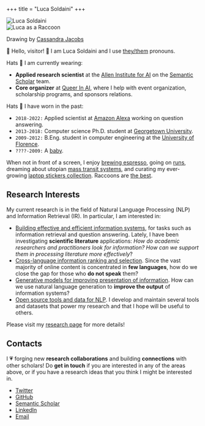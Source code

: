+++
title = "Luca Soldaini"
+++

<div id="avatar-container">
    <div id="front-avatar">
        <img src="/me.jpg" alt="Luca Soldaini" title="Portrait of Luca; he has wavy, puffy, pink hair and he is wearing sunglasses." class="avatar">
    </div>
    <div id="back-avatar">
        <img src="/bayes.jpg" alt="Luca as a Raccoon" title="Alt: a drawing of a raccoon on a blue background; they are wearing glasses and a pink sleveless sweater with blue hearts; they are holding a green chili in their left hand." class="avatar">
        <p class="tiny-text center">Drawing by <a href="https://cljacobs.net/">Cassandra Jacobs</a></p>
    </div>
</div>

👋 Hello, visitor! 👋 I am Luca Soldaini and I use [they/them](https://pronoun.is/they/them) pronouns.

<div id='about-me'>

Hats <span aria-hidden="true">👒</span> I am currently wearing:

- **Applied research scientist** at the [Allen Institute for AI][6] on the [Semantic Scholar][7] team.
- **Core organizer** at [Queer In AI][5], where I help with event organization, scholarship programs, and sponsors relations.

Hats <span aria-hidden="true">🧢</span> I have worn in the past:

- `2018-2022:` Applied scientist at [Amazon Alexa][1] working on question answering.
- `2013-2018:` Computer science Ph.D. student at [Georgetown University][4].
- `2009-2012:` B.Eng. student in computer engineering at the [University of Florence][3].
- `????-2009:` A [baby][12].

When not in front of a screen, I enjoy [brewing espresso][9], going on [runs][8], dreaming about utopian [mass transit systems][10], and curating my ever-growing [laptop stickers collection][11].
Raccoons are [the best][13].

</div>
<div id='research-summary'>

## Research Interests

My current research is in the field of Natural Language Processing (NLP) and Information Retrieval (IR).
In particular, I am interested in:

- [Building effective and efficient information systems](/research#eff-info-sys), for tasks such as information retrieval and question answering. Lately, I have been investigating **scientific literature** applications: *How do academic researchers and practitioners look for information?* *How can we support them in processing literature more effectively*?
- [Cross-language information ranking and selection](/research#cross-lang). Since the vast majority of online content is concentrated in **few languages**, how do we close the gap for those who **do not speak** them?
- [Generative models for improving presentation of information](/research#generation). How can we use natural language generation to **improve the output** of information systems?
- [Open source tools and data for NLP](/research#oss-nlp). I develop and maintain several tools and datasets that power my research and that I hope will be useful to others.

Please visit my [research page](/research) for more details!

</div>

<div id='contacts'>

## Contacts

I 💗 forging new **research collaborations** and building **connections** with other scholars!
Do **get in touch** if you are interested in any of the areas above, or if you have a research ideas that you think I might be interested in.

<ul class="fa-ul">
      <li><span class="fa-li"><i aria-hidden="true" class="fab fa-twitter"></i></span><a href="https://twitter.com/soldni">Twitter</a></li>
      <li><span class="fa-li"><i aria-hidden="true" class="fab fa-github"></i></span><a href="https://github.com/soldni">GitHub</a></li>
      <li><span class="fa-li"><i aria-hidden="true" class="fas fa-graduation-cap"></i></span><a href="https://www.semanticscholar.org/author/Luca-Soldaini/3328733">Semantic Scholar</a></li>
      <li><span class="fa-li"><i aria-hidden="true" class="fab fa-linkedin"></i></span><a href="https://www.linkedin.com/in/soldni">LinkedIn</a></li>
      <li><span class="fa-li"><i aria-hidden="true" class="fas fa-paper-plane"></i></span><a href="mailto:luca@soldaini.net">Email</a></li>
</ul>

</div>

[1]: https://www.amazon.science/author/luca-soldaini
[2]: https://www.google.com/maps/place/Manhattan+Beach,+CA+90266/
[3]: https://www.ing-inl.unifi.it
[4]: https://cs.georgetown.edu/
[5]: http://queerinai.org/
[6]: https://allenai.org
[7]: https://research.semanticscholar.org
[8]: https://twitter.com/soldni/status/708678097483276289
[9]: https://twitter.com/soldni/status/1541146251537698816
[10]: /transit.jpg
[11]: /laptop.jpg
[12]: https://twitter.com/soldni/status/1444411540480749569
[13]: https://twitter.com/soldni/status/1437451814249517056
[14]: http://hdl.handle.net/10822/1050758
[15]: https://web.archive.org/web/20220922170031/https://www.nytimes.com/2012/03/01/technology/impatient-web-users-flee-slow-loading-sites.html
[16]: https://www.semanticscholar.org/paper/Tracking-Knowledge-Propagation-Across-Wikipedia-Valentim-Comarela/a3907f55ab5e5853351529db8e03e5784a93a368
[17]: https://doi.org/10.18653/v1/2020.acl-main.504
[18]: https://arxiv.org/abs/2201.05767
[19]: https://aclanthology.org/2021.eacl-main.261
[20]: https://arxiv.org/abs/2207.04993
[21]: https://doi.org/10.1007/978-3-030-45442-5_31
[22]: https://arxiv.org/abs/2110.07150
[23]: https://neuclir.github.io/
[24]: https://trec.nist.gov/
[25]: https://github.com/allenai/smashed
[26]: https://pytorch.org/data/beta/index.html
[27]: https://huggingface.co/docs/datasets/
[28]: https://springs.soldaini.net/
[29]: https://github.com/soldni/trouting
[30]: https://github.com/Georgetown-IR-Lab/QuickUMLS
[31]: http://dx.doi.org/10.18653/v1/2021.findings-acl.374
[32]: https://doi.org/10.1145/3366423.3380064
